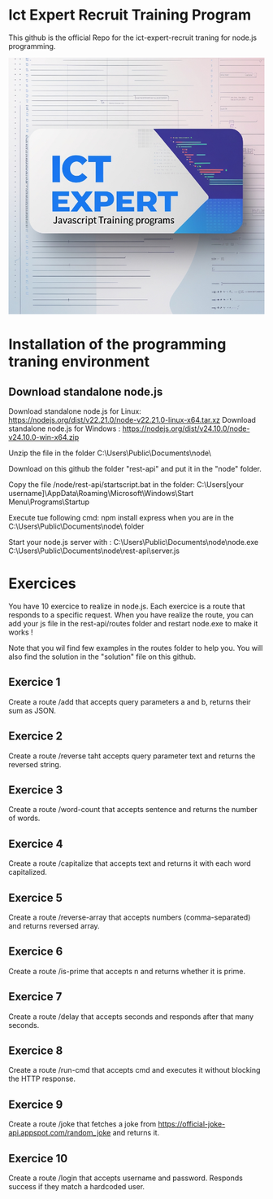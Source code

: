 # Ict Expert Recruit Training Program
This github is the official Repo for the ict-expert-recruit traning for node.js programming. 

<img src="logo.jpg" alt="alt text" title="Title" width="600">

# Installation of the programming traning environment 

## Download standalone node.js
Download standalone node.js for Linux: https://nodejs.org/dist/v22.21.0/node-v22.21.0-linux-x64.tar.xz
Download standalone node.js for Windows : https://nodejs.org/dist/v24.10.0/node-v24.10.0-win-x64.zip

Unzip the file in the folder C:\Users\Public\Documents\node\

Download on this github the folder "rest-api" and put it in the "node" folder. 

Copy the file /node/rest-api/startscript.bat in the folder: C:\Users\[your username]\AppData\Roaming\Microsoft\Windows\Start Menu\Programs\Startup

Execute tue following cmd: npm install express when you are in the C:\Users\Public\Documents\node\ folder

Start your node.js server with : C:\Users\Public\Documents\node\node.exe C:\Users\Public\Documents\node\rest-api\server.js

# Exercices 
You have 10 exercice to realize in node.js. Each exercice is a route that responds to a specific request. 
When you have realize the route, you can add your js file in the rest-api/routes folder and restart node.exe to make it works !

Note that you wil find few examples in the routes folder to help you. You will also find the solution in the "solution" file on this github. 

## Exercice 1 
Create a route /add that accepts query parameters a and b, returns their sum as JSON.
## Exercice 2
Create a route /reverse taht accepts query parameter text and returns the reversed string.
## Exercice 3
Create a route /word-count that accepts sentence and returns the number of words.
## Exercice 4
Create a route /capitalize that accepts text and returns it with each word capitalized.
## Exercice 5
Create a route /reverse-array that accepts numbers (comma-separated) and returns reversed array.
## Exercice 6
Create a route /is-prime that accepts n and returns whether it is prime.
## Exercice 7
Create a route /delay that accepts seconds and responds after that many seconds.
## Exercice 8
Create a route /run-cmd that accepts cmd and executes it without blocking the HTTP response.
## Exercice 9
Create a route /joke that fetches a joke from https://official-joke-api.appspot.com/random_joke and returns it.
## Exercice 10
Create a route /login that accepts username and password. Responds success if they match a hardcoded user.



